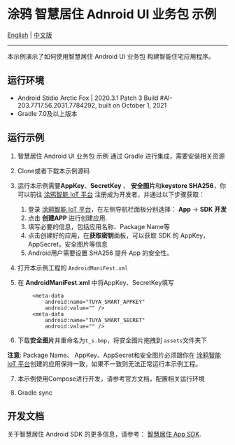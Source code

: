 # 涂鸦 智慧居住 Adnroid UI 业务包 示例

[English](README.md) | [中文版](README-zh.md)

---

本示例演示了如何使用智慧居住 Android UI 业务包 构建智能住宅应用程序。


## 运行环境

- Android Stidio  Arctic Fox | 2020.3.1 Patch 3
  Build #AI-203.7717.56.2031.7784292, built on October 1, 2021
- Gradle 7.0及以上版本

## 运行示例

1. 智慧居住 Android UI 业务包 示例 通过 Gradle 进行集成，需要安装相关资源
2. Clone或者下载本示例源码
3. 运行本示例需要**AppKey**、**SecretKey** 、 **安全图片**和**keystore SHA256**，你可以前往 [涂鸦智能 IoT 平台](https://developer.tuya.com/cn/) 注册成为开发者，并通过以下步骤获取：

   1. 登录 [涂鸦智能 IoT 平台](https://iot.tuya.com/)，在左侧导航栏面板分别选择： **App** -> **SDK 开发**
   2. 点击 **创建APP** 进行创建应用.
   3. 填写必要的信息，包括应用名称、Package Name等
   4. 点击创建好的应用，在**获取密钥**面板，可以获取 SDK 的 AppKey，AppSecret，安全图片等信息
   5. Android用户需要设置 SHA256  提升 App 的安全性。

4. 打开本示例工程的 `AndroidManiFest.xml`
5. 在 **AndroidManiFest.xml** 中将AppKey、SecretKey填写

```
        <meta-data
            android:name="TUYA_SMART_APPKEY"
            android:value="" />
        <meta-data
            android:name="TUYA_SMART_SECRET"
            android:value="" />
```
6. 下载**安全图片**并重命名为`t_s.bmp`，将安全图片拖拽到 `assets`文件夹下


**注意**: Package Name、 AppKey、AppSecret和安全图片必须跟你在 [涂鸦智能 IoT 平台](https://iot.tuya.com/)创建的应用保持一致，如果不一致则无法正常运行本示例工程。

7. 本示例使用Compose进行开发，请参考官方文档，配置相关运行环境

8. Gradle sync

## 开发文档

关于智慧居住 Android SDK 的更多信息，请参考： [智慧居住 App SDK](https://developer.tuya.com/cn/docs/app-development/saas-smart-residence-android?id=Kb3qj9fyubk2h).
